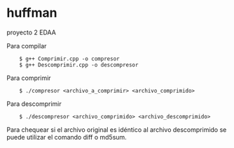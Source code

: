 # huffman
proyecto 2 EDAA

Para compilar

```
	$ g++ Comprimir.cpp -o compresor
	$ g++ Descomprimir.cpp -o descompresor
```
Para comprimir
```
	$ ./compresor <archivo_a_comprimir> <archivo_comprimido>
```

Para descomprimir
```
	$ ./descompresor <archivo_comprimido> <archivo_descomprimido>
```

Para chequear si el archivo original es idéntico al archivo descomprimido se puede utilizar
el comando diff o md5sum.